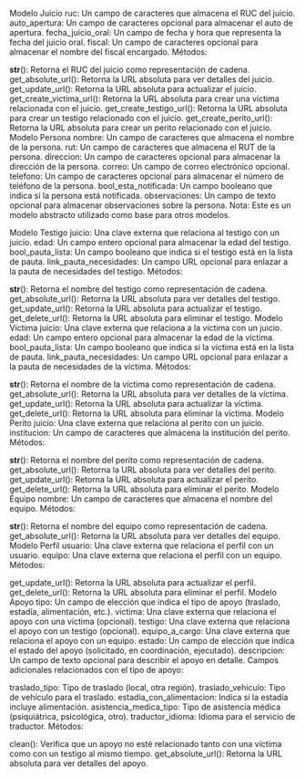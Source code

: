 Modelo Juicio
ruc: Un campo de caracteres que almacena el RUC del juicio.
auto_apertura: Un campo de caracteres opcional para almacenar el auto de apertura.
fecha_juicio_oral: Un campo de fecha y hora que representa la fecha del juicio oral.
fiscal: Un campo de caracteres opcional para almacenar el nombre del fiscal encargado.
Métodos:

__str__(): Retorna el RUC del juicio como representación de cadena.
get_absolute_url(): Retorna la URL absoluta para ver detalles del juicio.
get_update_url(): Retorna la URL absoluta para actualizar el juicio.
get_create_victima_url(): Retorna la URL absoluta para crear una víctima relacionada con el juicio.
get_create_testigo_url(): Retorna la URL absoluta para crear un testigo relacionado con el juicio.
get_create_perito_url(): Retorna la URL absoluta para crear un perito relacionado con el juicio.
Modelo Persona
nombre: Un campo de caracteres que almacena el nombre de la persona.
rut: Un campo de caracteres que almacena el RUT de la persona.
direccion: Un campo de caracteres opcional para almacenar la dirección de la persona.
correo: Un campo de correo electrónico opcional.
telefono: Un campo de caracteres opcional para almacenar el número de teléfono de la persona.
bool_esta_notificada: Un campo booleano que indica si la persona está notificada.
observaciones: Un campo de texto opcional para almacenar observaciones sobre la persona.
Nota: Este es un modelo abstracto utilizado como base para otros modelos.

Modelo Testigo
juicio: Una clave externa que relaciona al testigo con un juicio.
edad: Un campo entero opcional para almacenar la edad del testigo.
bool_pauta_lista: Un campo booleano que indica si el testigo está en la lista de pauta.
link_pauta_necesidades: Un campo URL opcional para enlazar a la pauta de necesidades del testigo.
Métodos:

__str__(): Retorna el nombre del testigo como representación de cadena.
get_absolute_url(): Retorna la URL absoluta para ver detalles del testigo.
get_update_url(): Retorna la URL absoluta para actualizar el testigo.
get_delete_url(): Retorna la URL absoluta para eliminar el testigo.
Modelo Victima
juicio: Una clave externa que relaciona a la víctima con un juicio.
edad: Un campo entero opcional para almacenar la edad de la víctima.
bool_pauta_lista: Un campo booleano que indica si la víctima está en la lista de pauta.
link_pauta_necesidades: Un campo URL opcional para enlazar a la pauta de necesidades de la víctima.
Métodos:

__str__(): Retorna el nombre de la víctima como representación de cadena.
get_absolute_url(): Retorna la URL absoluta para ver detalles de la víctima.
get_update_url(): Retorna la URL absoluta para actualizar la víctima.
get_delete_url(): Retorna la URL absoluta para eliminar la víctima.
Modelo Perito
juicio: Una clave externa que relaciona al perito con un juicio.
institucion: Un campo de caracteres que almacena la institución del perito.
Métodos:

__str__(): Retorna el nombre del perito como representación de cadena.
get_absolute_url(): Retorna la URL absoluta para ver detalles del perito.
get_update_url(): Retorna la URL absoluta para actualizar el perito.
get_delete_url(): Retorna la URL absoluta para eliminar el perito.
Modelo Equipo
nombre: Un campo de caracteres que almacena el nombre del equipo.
Métodos:

__str__(): Retorna el nombre del equipo como representación de cadena.
get_absolute_url(): Retorna la URL absoluta para ver detalles del equipo.
Modelo Perfil
usuario: Una clave externa que relaciona el perfil con un usuario.
equipo: Una clave externa que relaciona el perfil con un equipo.
Métodos:

get_update_url(): Retorna la URL absoluta para actualizar el perfil.
get_delete_url(): Retorna la URL absoluta para eliminar el perfil.
Modelo Apoyo
tipo: Un campo de elección que indica el tipo de apoyo (traslado, estadía, alimentación, etc.).
victima: Una clave externa que relaciona el apoyo con una víctima (opcional).
testigo: Una clave externa que relaciona el apoyo con un testigo (opcional).
equipo_a_cargo: Una clave externa que relaciona el apoyo con un equipo.
estado: Un campo de elección que indica el estado del apoyo (solicitado, en coordinación, ejecutado).
descripcion: Un campo de texto opcional para describir el apoyo en detalle.
Campos adicionales relacionados con el tipo de apoyo:

traslado_tipo: Tipo de traslado (local, otra región).
traslado_vehiculo: Tipo de vehículo para el traslado.
estadia_con_alimentacion: Indica si la estadía incluye alimentación.
asistencia_medica_tipo: Tipo de asistencia médica (psiquiátrica, psicológica, otro).
traductor_idioma: Idioma para el servicio de traductor.
Métodos:

clean(): Verifica que un apoyo no esté relacionado tanto con una víctima como con un testigo al mismo tiempo.
get_absolute_url(): Retorna la URL absoluta para ver detalles del apoyo.